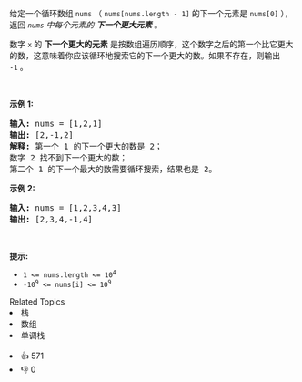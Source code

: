 <p>给定一个循环数组&nbsp;<code>nums</code>&nbsp;（&nbsp;<code>nums[nums.length - 1]</code>&nbsp;的下一个元素是&nbsp;<code>nums[0]</code>&nbsp;），返回&nbsp;<em><code>nums</code>&nbsp;中每个元素的 <strong>下一个更大元素</strong></em> 。</p>

<p>数字 <code>x</code>&nbsp;的 <strong>下一个更大的元素</strong> 是按数组遍历顺序，这个数字之后的第一个比它更大的数，这意味着你应该循环地搜索它的下一个更大的数。如果不存在，则输出 <code>-1</code>&nbsp;。</p>

<p>&nbsp;</p>

<p><strong>示例 1:</strong></p>

<pre>
<strong>输入:</strong> nums = [1,2,1]
<strong>输出:</strong> [2,-1,2]
<strong>解释:</strong> 第一个 1 的下一个更大的数是 2；
数字 2 找不到下一个更大的数； 
第二个 1 的下一个最大的数需要循环搜索，结果也是 2。
</pre>

<p><strong>示例 2:</strong></p>

<pre>
<strong>输入:</strong> nums = [1,2,3,4,3]
<strong>输出:</strong> [2,3,4,-1,4]
</pre>

<p>&nbsp;</p>

<p><strong>提示:</strong></p>

<ul>
	<li><code>1 &lt;= nums.length &lt;= 10<sup>4</sup></code></li>
	<li><code>-10<sup>9</sup>&nbsp;&lt;= nums[i] &lt;= 10<sup>9</sup></code></li>
</ul>
<div><div>Related Topics</div><div><li>栈</li><li>数组</li><li>单调栈</li></div></div><br><div><li>👍 571</li><li>👎 0</li></div>